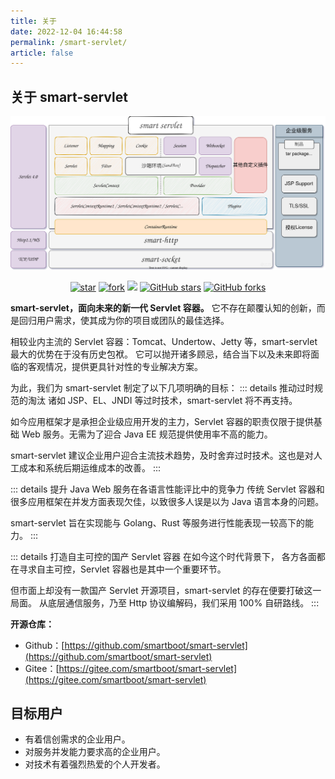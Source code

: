 ```yaml
---
title: 关于
date: 2022-12-04 16:44:58
permalink: /smart-servlet/
article: false
---
```



## 关于 smart-servlet

![](../img/smart-servlet.svg)
<p align="center">
  <a href='https://gitee.com/smartboot/smart-servlet' target="_blank"><img src='https://gitee.com/smartboot/smart-servlet/badge/star.svg?theme=gvp' alt='star' class="no-zoom"/></a>
  <a href='https://gitee.com/smartboot/smart-servlet' target="_blank"><img src='https://gitee.com/smartboot/smart-servlet/badge/fork.svg?theme=gvp' alt='fork' class="no-zoom"/></a>
  <a href="https://www.murphysec.com/console/report/1758463839189479424/1758464923148718080?allow=1" alt="OSCS Status" target="_blank"><img src="https://www.oscs1024.com/platform/badge/smartboot/smart-servlet.svg?size=small" class="no-zoom"/></a>
  <a href="https://github.com/smartboot/smart-servlet" target="_blank"><img src='https://img.shields.io/github/stars/smartboot/smart-servlet' alt='GitHub stars' class="no-zoom"></a>
  <a href="https://github.com/smartboot/smart-servlet" target="_blank"><img src='https://img.shields.io/github/forks/smartboot/smart-servlet' alt='GitHub forks' class="no-zoom"></a>
</p>

[//]: # (### 项目背景)

[//]: # ()
[//]: # (如果你是一位有着15年以上 Java 开发经验的程序员，应该经历过当初 JSP/Servlet 落幕，以及往后 SSH 的崛起，并一路见证 Spring 建立统治地位。 )

[//]: # ()
[//]: # (**为什么如今 Servlet 逐渐淡出 Javaer 的视线？同时大家一边吐槽 Java 的臃肿，又一边不断地打造各类应用框架？)

[//]: # (个人愚见，很大一部分原因在于 Java EE 规范过于全面。它几乎涵盖了企业应用开发所会面临的方方面面挑战，并提出了一系列应对规范。**)

[//]: # ()
[//]: # (但是很遗憾，没有一个解决方案能解决所有问题。但凡试图提供全方位解决方案的产品，势必让自身成为一个大杂烩，而且是杂而不精，这种结果通俗来讲就是：**臃肿**。)

[//]: # (我们所经历的各个技术时代，都在持续创造并承受这类因果。)

[//]: # ()
[//]: # (回顾早期 **应用程序 + Java EE服务器** 的开发模式，催生了 WebLogic、Websphere、JBoss、Glassfish 等一系列商业化产品。)

[//]: # (但这种模式在研发、运维、运营成本等方面都有明显缺陷，而且随着 Java EE 规范的不断升级，Java EE 服务器也变得越来越难用。)

[//]: # ()
[//]: # (后来 **应用程序** 这一侧慢慢剥离了一些通用能力并形成应用框架，使得企业对于 **Java EE 服务器** 的依赖逐渐降低，形成了 **应用框架 + 应用框架 + Servlet 容器** 的全新模式。)

[//]: # (tomcat、jetty、resin、undertow 等免费开源 Servlet 容器成为了企业的新宠儿，各类应用框架也如雨后春笋般不断涌现。当时几乎每家公司都有一套自研的应用框架，直至后来 Spring MVC 成为行业主流。)

[//]: # ()
[//]: # (应用框架普及后，又开启了一个新的轮回。主流的应用框架又回归到早期 Java EE 的状态，也开始提供一个完整的生态体系用以满足企业的各方面需求。)

[//]: # (有所进步的是，设计思路从原先大而全的一体化解决方案，进化成如今的模块化、微服务化，主打一个集成与被集成的能力。)

[//]: # ()
[//]: # (现如今，鲜有人关注 Servlet 的发展，Servlet 容器也失去与了创新力。背负着一些已无人使用的历史包袱，并替应用框架承担着那些无辜的骂名)

[//]: # (（其实所谓的Java程序资源占比高、性能低下等问题，很大程度上是应用框架导致的）。)

**smart-servlet，面向未来的新一代 Servlet 容器。**
它不存在颠覆认知的创新，而是回归用户需求，使其成为你的项目或团队的最佳选择。

相较业内主流的 Servlet 容器：Tomcat、Undertow、Jetty 等，smart-servlet 最大的优势在于没有历史包袱。
它可以抛开诸多顾忌，结合当下以及未来即将面临的客观情况，提供更具针对性的专业解决方案。

为此，我们为 smart-servlet 制定了以下几项明确的目标：
::: details 推动过时规范的淘汰
诸如 JSP、EL、JNDI 等过时技术，smart-servlet 将不再支持。

如今应用框架才是承担企业级应用开发的主力，Servlet 容器的职责仅限于提供基础 Web 服务。无需为了迎合 Java EE 规范提供使用率不高的能力。

smart-servlet 建议企业用户迎合主流技术趋势，及时舍弃过时技术。这也是对人工成本和系统后期运维成本的改善。
:::

::: details 提升 Java Web 服务在各语言性能评比中的竞争力
传统 Servlet 容器和很多应用框架在并发方面表现欠佳，以致很多人误是以为 Java 语言本身的问题。

smart-servlet 旨在实现能与 Golang、Rust 等服务进行性能表现一较高下的能力。 
:::

::: details 打造自主可控的国产 Servlet 容器
在如今这个时代背景下， 各方各面都在寻求自主可控，Servlet 容器也是其中一个重要环节。

但市面上却没有一款国产 Servlet 开源项目，smart-servlet 的存在便要打破这一局面。
从底层通信服务，乃至 Http 协议编解码，我们采用 100% 自研路线。
:::



**开源仓库：**

- Github：[https://github.com/smartboot/smart-servlet](https://github.com/smartboot/smart-servlet)
- Gitee：[https://gitee.com/smartboot/smart-servlet](https://gitee.com/smartboot/smart-servlet)


## 目标用户
- 有着信创需求的企业用户。
- 对服务并发能力要求高的企业用户。
- 对技术有着强烈热爱的个人开发者。